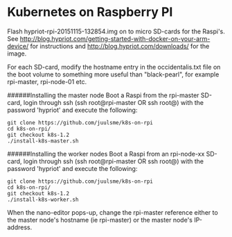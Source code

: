 <!---
 Copyright 2015 Arjen Wassink

 Licensed under the Apache License, Version 2.0 (the "License");
 you may not use this file except in compliance with the License.
 You may obtain a copy of the License at

     http://www.apache.org/licenses/LICENSE-2.0

 Unless required by applicable law or agreed to in writing, software
 distributed under the License is distributed on an "AS IS" BASIS,
 WITHOUT WARRANTIES OR CONDITIONS OF ANY KIND, either express or implied.
 See the License for the specific language governing permissions and
 limitations under the License.
--->

Kubernetes on Raspberry PI
==========================
Flash hypriot-rpi-20151115-132854.img on to micro SD-cards for the Raspi's. See http://blog.hypriot.com/getting-started-with-docker-on-your-arm-device/ for instructions and http://blog.hypriot.com/downloads/ for the image.

For each SD-card, modify the hostname entry in the occidentalis.txt file on the boot volume to something more useful than "black-pearl", for example rpi-master, rpi-node-01 etc.


######Installing the master node
Boot a Raspi from the rpi-master SD-card, login through ssh (ssh root@rpi-master OR ssh root@<rpi-master ip address>) with the password 'hypriot' and execute the following:
```
git clone https://github.com/juulsme/k8s-on-rpi
cd k8s-on-rpi/
git checkout k8s-1.2
./install-k8s-master.sh
```


######Installing the worker nodes
Boot a Raspi from an rpi-node-xx SD-card, login through ssh (ssh root@rpi-master OR ssh root@<rpi-master ip address>) with the password 'hypriot' and execute the following:
```
git clone https://github.com/juulsme/k8s-on-rpi
cd k8s-on-rpi/
git checkout k8s-1.2
./install-k8s-worker.sh
```
When the nano-editor pops-up, change the rpi-master reference either to the master node's hostname (ie rpi-master) or the master node's IP-address.
